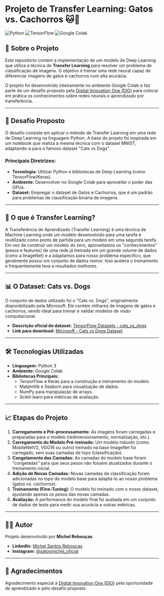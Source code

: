 # Projeto de Transfer Learning: Gatos vs. Cachorros 🐱🐶

![Python](https://img.shields.io/badge/Python-3.8%2B-blue?style=for-the-badge&logo=python)
![TensorFlow](https://img.shields.io/badge/TensorFlow-2.x-orange?style=for-the-badge&logo=tensorflow)
![Google Colab](https://img.shields.io/badge/Google_Colab-Ready-yellow?style=for-the-badge&logo=google-colab)

## 📖 Sobre o Projeto

Este repositório contém a implementação de um modelo de Deep Learning que utiliza a técnica de **Transfer Learning** para resolver um problema de classificação de imagens. O objetivo é treinar uma rede neural capaz de diferenciar imagens de gatos e cachorros com alta acurácia.

O projeto foi desenvolvido inteiramente no ambiente Google Colab e faz parte de um desafio proposto pela [Digital Innovation One (DIO)](https://github.com/digitalinnovationone) para colocar em prática os conhecimentos sobre redes neurais e aprendizado por transferência.

---

## 🚀 Desafio Proposto

O desafio consiste em aplicar o método de Transfer Learning em uma rede de Deep Learning na linguagem Python. A base do projeto foi inspirada em um notebook que realiza a mesma técnica com o dataset MNIST, adaptando-a para o famoso dataset "Cats vs Dogs".

### Principais Diretrizes:
- **Tecnologia:** Utilizar Python e bibliotecas de Deep Learning (como TensorFlow/Keras).
- **Ambiente:** Desenvolver no Google Colab para aproveitar o poder das GPUs.
- **Dataset:** Empregar o dataset de Gatos e Cachorros, que é um padrão para problemas de classificação binária de imagens.

---

## 🧠 O que é Transfer Learning?

A Transferência de Aprendizado (Transfer Learning) é uma técnica de Machine Learning onde um modelo desenvolvido para uma tarefa é reutilizado como ponto de partida para um modelo em uma segunda tarefa. Em vez de construir um modelo do zero, aproveitamos os "conhecimentos" (pesos e features) de uma rede já treinada em um grande volume de dados (como a ImageNet) e a adaptamos para nosso problema específico, que geralmente possui um conjunto de dados menor. Isso acelera o treinamento e frequentemente leva a resultados melhores.

---

## 📊 O Dataset: Cats vs. Dogs

O conjunto de dados utilizado foi o "Cats vs. Dogs", originalmente disponibilizado pela Microsoft. Ele contém milhares de imagens de gatos e cachorros, sendo ideal para treinar e validar modelos de visão computacional.

- **Descrição oficial do dataset:** [TensorFlow Datasets - cats_vs_dogs](https://www.tensorflow.org/datasets/catalog/cats_vs_dogs)
- **Link para download:** [Microsoft - Cats vs Dogs Dataset](https://www.microsoft.com/en-us/download/details.aspx?id=54765)

---

## 🛠️ Tecnologias Utilizadas

- **Linguagem:** Python 3
- **Ambiente:** Google Colab
- **Bibliotecas Principais:**
  - TensorFlow e Keras para a construção e treinamento do modelo.
  - Matplotlib e Seaborn para visualização de dados.
  - NumPy para manipulação de arrays.
  - Scikit-learn para métricas de avaliação.

---

## 📈 Etapas do Projeto

1.  **Carregamento e Pré-processamento:** As imagens foram carregadas e preparadas para o modelo (redimensionamento, normalização, etc.).
2.  **Carregamento do Modelo Pré-treinado:** Um modelo robusto (como MobileNetV2, VGG16 ou outro) treinado na base ImageNet foi carregado, sem suas camadas de topo (classificação).
3.  **Congelamento das Camadas:** As camadas do modelo base foram "congeladas" para que seus pesos não fossem atualizados durante o treinamento inicial.
4.  **Adição de Novas Camadas:** Novas camadas de classificação foram adicionadas no topo do modelo base para adaptá-lo ao nosso problema (gatos vs. cachorros).
5.  **Treinamento (Fine-Tuning):** O modelo foi treinado com o nosso dataset, ajustando apenas os pesos das novas camadas.
6.  **Avaliação:** A performance do modelo final foi avaliada em um conjunto de dados de teste para medir sua acurácia e outras métricas.

---

## 👨‍💻 Autor

Projeto desenvolvido por **Michel Rebouças**.

- **LinkedIn:** [Michel Santos Rebouças](https://www.linkedin.com/in/michel-santos-rebou%C3%A7as-5a81b561/)
- **Instagram:** [@satosmichel_oficial](https://www.instagram.com/satosmichel_oficial/)

---

## 🙏 Agradecimentos

Agradecimento especial à [Digital Innovation One (DIO)](https://dio.me/) pela oportunidade de aprendizado e pelo desafio proposto.
